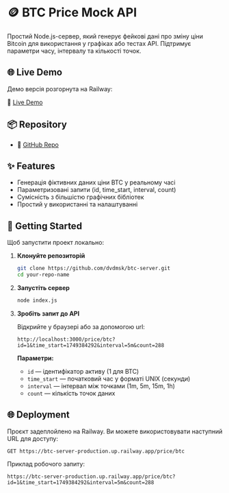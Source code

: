 # 🪙 BTC Price Mock API

Простий Node.js-сервер, який генерує фейкові дані про зміну ціни Bitcoin для використання у графіках або тестах API. Підтримує параметри часу, інтервалу та кількості точок.

## 🌐 Live Demo

Демо версія розгорнута на Railway:

🔗 [Live Demo](https://btc-server-production.up.railway.app/price/btc?id=1&time_start=1749384292&interval=5m&count=288)

## 📦 Repository

- 📁 [GitHub Repo](https://github.com/dvdmsk/btc-server) 


## ✨ Features

- Генерація фіктивних даних ціни BTC у реальному часі
- Параметризовані запити (id, time_start, interval, count)
- Сумісність з більшістю графічних бібліотек
- Простий у використанні та налаштуванні

## 🚀 Getting Started

Щоб запустити проект локально:

1. **Клонуйте репозиторій**

    ```bash
    git clone https://github.com/dvdmsk/btc-server.git
    cd your-repo-name
    ```

2. **Запустіть сервер**

    ```bash
    node index.js
    ```

3. **Зробіть запит до API**

    Відкрийте у браузері або за допомогою url:
    
    ```http
    http://localhost:3000/price/btc?id=1&time_start=1749384292&interval=5m&count=288
    ```
    
    **Параметри:**
    - `id` — ідентифікатор активу (1 для BTC)
    - `time_start` — початковий час у форматі UNIX (секунди)
    - `interval` — інтервал між точками (1m, 5m, 15m, 1h)
    - `count` — кількість точок даних

## 🌐 Deployment

Проєкт задеплойлено на Railway. Ви можете використовувати наступний URL для доступу:

```http
GET https://btc-server-production.up.railway.app/price/btc
```

Приклад робочого запиту:


```http
https://btc-server-production.up.railway.app/price/btc?id=1&time_start=1749384292&interval=5m&count=288
```
